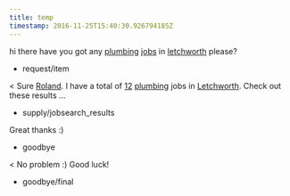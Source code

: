```yaml
---
title: temp
timestamp: 2016-11-25T15:40:30.926794185Z
---
```


hi there have you got any [plumbing](jobrole) [jobs](item_type) in [letchworth](location) please?
* request/item

< Sure [Roland](first_name). I have a total of [12](jobcount) [plumbing](jobrole) jobs in [Letchworth](location). Check out these results ...
* supply/jobsearch_results

Great thanks :)
* goodbye

< No problem :) Good luck!
* goodbye/final

